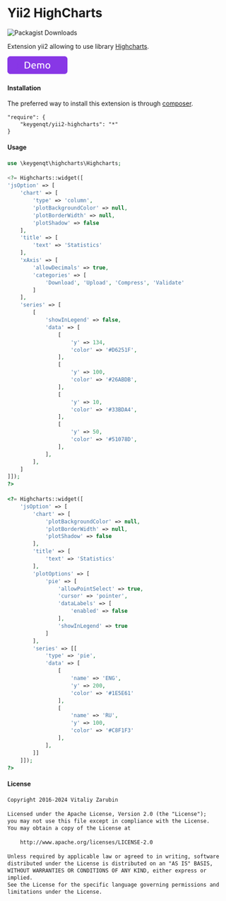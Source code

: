 Yii2 HighCharts
===================

![Packagist Downloads](https://img.shields.io/packagist/dt/keygenqt/yii2-highcharts?label=Packagist%20Downloads)

Extension yii2 allowing to use library [Highcharts](https://www.highcharts.com/).

<p>
    <a href="https://old.keygenqt.com/work/yii2-highcharts">
        <img src="data/demo_button.gif" width="136px"/>
    </a>
</p>

#### Installation

The preferred way to install this extension is through [composer](http://getcomposer.org/download/).

```
"require": {
    "keygenqt/yii2-highcharts": "*"
}
```

#### Usage

```php
use \keygenqt\highcharts\Highcharts;

<?= Highcharts::widget([
'jsOption' => [
    'chart' => [
        'type' => 'column',
        'plotBackgroundColor' => null,
        'plotBorderWidth' => null,
        'plotShadow' => false
    ],
    'title' => [
        'text' => 'Statistics'
    ],
    'xAxis' => [
        'allowDecimals' => true,
        'categories' => [
            'Download', 'Upload', 'Compress', 'Validate'
        ]
    ],
    'series' => [
        [
            'showInLegend' => false,
            'data' => [
                [
                    'y' => 134,
                    'color' => '#D6251F',
                ],
                [
                    'y' => 100,
                    'color' => '#26ABDB',
                ],
                [
                    'y' => 10,
                    'color' => '#33BDA4',
                ],
                [
                    'y' => 50,
                    'color' => '#51078D',
                ],
            ],
        ],
    ]
]]);
?>

<?= Highcharts::widget([
    'jsOption' => [
        'chart' => [
            'plotBackgroundColor' => null,
            'plotBorderWidth' => null,
            'plotShadow' => false
        ],
        'title' => [
            'text' => 'Statistics'
        ],
        'plotOptions' => [
            'pie' => [
                'allowPointSelect' => true,
                'cursor' => 'pointer',
                'dataLabels' => [
                    'enabled' => false
                ],
                'showInLegend' => true
            ]
        ],
        'series' => [[
            'type' => 'pie',
            'data' => [
                [
                    'name' => 'ENG',
                    'y' => 200,
                    'color' => '#1E5E61'
                ],
                [
                    'name' => 'RU',
                    'y' => 100,
                    'color' => '#C8F1F3'
                ],
            ],
        ]]
    ]]);
?>
```

#### License

```
Copyright 2016-2024 Vitaliy Zarubin

Licensed under the Apache License, Version 2.0 (the "License");
you may not use this file except in compliance with the License.
You may obtain a copy of the License at

    http://www.apache.org/licenses/LICENSE-2.0

Unless required by applicable law or agreed to in writing, software
distributed under the License is distributed on an "AS IS" BASIS,
WITHOUT WARRANTIES OR CONDITIONS OF ANY KIND, either express or implied.
See the License for the specific language governing permissions and
limitations under the License.
```
